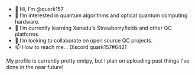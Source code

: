 - 👋 Hi, I’m @quark157
- 👀 I’m interested in quantum algorithms and optical quantum computing hardware.
- 🌱 I’m currently learning Xanadu's Strawberryfields and other QC platforms.
- 💞️ I’m looking to collaborate on open source QC projects.
- 📫 How to reach me... Discord quark157#6421

My profile is currently pretty emtpy, but I plan on uploading past things I've done in the near future!

<!---
quark157/quark157 is a ✨ special ✨ repository because its `README.md` (this file) appears on your GitHub profile.
You can click the Preview link to take a look at your changes.
--->
